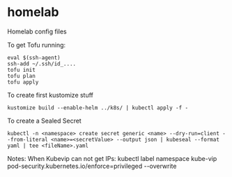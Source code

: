 # homelab
Homelab config files

To get Tofu running:
```
eval $(ssh-agent)
ssh-add ~/.ssh/id_....
tofu init
tofu plan
tofu apply
```

To create first kustomize stuff
```
kustomize build --enable-helm ../k8s/ | kubectl apply -f - 
```

To create a Sealed Secret
```
kubectl -n <namespace> create secret generic <name> --dry-run=client --from-literal <name>=<secretValue> --output json | kubeseal --format yaml | tee <fileName>.yaml
```

Notes:
When Kubevip can not get IPs:
kubectl label namespace kube-vip pod-security.kubernetes.io/enforce=privileged --overwrite